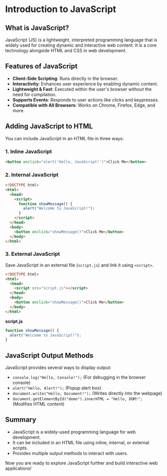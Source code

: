 # Introduction to JavaScript

## What is JavaScript?

JavaScript (JS) is a lightweight, interpreted programming language that is widely used for creating dynamic and interactive web content. It is a core technology alongside HTML and CSS in web development.

## Features of JavaScript

- **Client-Side Scripting**: Runs directly in the browser.
- **Interactivity**: Enhances user experience by enabling dynamic content.
- **Lightweight & Fast**: Executed within the user's browser without the need for compilation.
- **Supports Events**: Responds to user actions like clicks and keypresses.
- **Compatible with All Browsers**: Works on Chrome, Firefox, Edge, and more.

## Adding JavaScript to HTML

You can include JavaScript in an HTML file in three ways:

### 1. Inline JavaScript

```html
<button onclick="alert('Hello, JavaScript!')">Click Me</button>
```

### 2. Internal JavaScript

```html
<!DOCTYPE html>
<html>
  <head>
    <script>
      function showMessage() {
        alert("Welcome to JavaScript!");
      }
    </script>
  </head>
  <body>
    <button onclick="showMessage()">Click Me</button>
  </body>
</html>
```

### 3. External JavaScript

Save JavaScript in an external file (`script.js`) and link it using `<script>`.

```html
<!DOCTYPE html>
<html>
  <head>
    <script src="script.js"></script>
  </head>
  <body>
    <button onclick="showMessage()">Click Me</button>
  </body>
</html>
```

**script.js**

```js
function showMessage() {
  alert("Welcome to JavaScript!");
}
```

## JavaScript Output Methods

JavaScript provides several ways to display output:

- `console.log("Hello, Console!");` (For debugging in the browser console)
- `alert("Hello, Alert!");` (Popup alert box)
- `document.write("Hello, Document!");` (Writes directly into the webpage)
- `document.getElementById("demo").innerHTML = "Hello, DOM!";` (Modifies HTML content)

## Summary

- JavaScript is a widely-used programming language for web development.
- It can be included in an HTML file using inline, internal, or external scripts.
- Provides multiple output methods to interact with users.

Now you are ready to explore JavaScript further and build interactive web applications!
